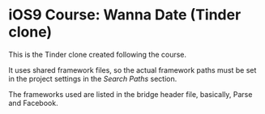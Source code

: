 # iOS9 Course: Wanna Date (Tinder clone)

This is the Tinder clone created following the course.

It uses shared framework files, so the actual framework paths must be set in the project settings in the *Search Paths* section.

The frameworks used are listed in the bridge header file, basically, Parse and Facebook.
